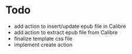 # Todo

* add action to insert/update epub file in Calibre
* add action to extract epub file from Calibre
* finalize template css file
* implement create action
